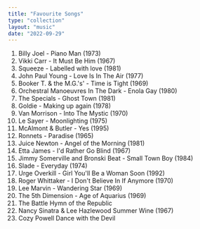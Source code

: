 ```yaml
---
title: "Favourite Songs"
type: "collection"
layout: "music"
date: "2022-09-29"
---
```


1. Billy Joel - Piano Man (1973)
1. Vikki Carr - It Must Be Him (1967)
3. Squeeze - Labelled with love (1981)
4. John Paul Young - Love Is In The Air (1977)
5. Booker T. & the M.G.'s' - Time is Tight (1969)
6. Orchestral Manoeuvres In The Dark - Enola Gay (1980)
7. The Specials - Ghost Town (1981)
8. Goldie - Making up again (1978)
1. Van Morrison - Into The Mystic (1970)
2. Le Sayer - Moonlighting (1975)
3. McAlmont & Butler - Yes (1995)
4. Ronnets - Paradise (1965)
5. Juice Newton - Angel of the Morning (1981)
6. Etta James - I'd Rather Go Blind (1967)
7. Jimmy Somerville and Bronski Beat - Small Town Boy (1984)
8. Slade - Everyday (1974)
9. Urge Overkill - Girl You'll Be a Woman Soon (1992)
10. Roger Whittaker - I Don't Believe In If Anymore (1970)
11. Lee Marvin - Wandering Star (1969)
12. The 5th Dimension - Age of Aquarius (1969)
13. The Battle Hymn of the Republic
14. Nancy Sinatra & Lee Hazlewood Summer Wine (1967)
15. Cozy Powell Dance with the Devil
